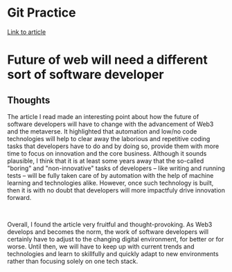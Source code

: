 # Git Practice
[Link to article](https://www.zdnet.com/article/the-future-of-the-web-will-need-a-different-sort-of-software-developer/)

# Future of web will need a different sort of software developer
## Thoughts
The article I read made an interesting point about how the future of software developers will have to change with the advancement of Web3 and the metaverse. It highlighted that automation and low/no code technologies will help to clear away the laborious and repetitive coding tasks that developers have to do and by doing so, provide them with more time to focus on innovation and the core business. Although it sounds plausible, I think that it is at least some years away that the so-called "boring" and "non-innovative" tasks of developers – like writing and running tests – will be fully taken care of by automation with the help of machine learning and technologies alike. However, once such technology is built, then it is with no doubt that developers will more impactfuly drive innovation forward. 

<br/>

Overall, I found the article very fruitful and thought-provoking. As Web3 develops and becomes the norm, the work of software developers will certainly have to adjust to the changing digital environment, for better or for worse. Until then, we will have to keep up with current trends and technologies and learn to skillfully and quickly adapt to new environments rather than focusing solely on one tech stack. 


    